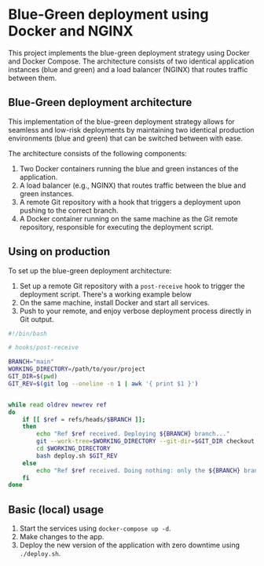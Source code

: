 # Blue-Green deployment using Docker and NGINX

This project implements the blue-green deployment strategy using Docker and Docker Compose.
The architecture consists of two identical application instances (blue and green)
and a load balancer (NGINX) that routes traffic between them.

## Blue-Green deployment architecture

This implementation of the blue-green deployment strategy allows for seamless and low-risk
deployments by maintaining two identical production environments (blue and green) that can
be switched between with ease.

The architecture consists of the following components:

1. Two Docker containers running the blue and green instances of the application.
2. A load balancer (e.g., NGINX) that routes traffic between the blue and green instances.
3. A remote Git repository with a hook that triggers a deployment upon pushing to the correct branch.
4. A Docker container running on the same machine as the Git remote repository, responsible for executing the deployment script.

## Using on production

To set up the blue-green deployment architecture:

1. Set up a remote Git repository with a `post-receive` hook to trigger the deployment script. There's a working example below
2. On the same machine, install Docker and start all services.
3. Push to your remote, and enjoy verbose deployment process directly in Git output.


```sh
#!/bin/bash

# hooks/post-receive

BRANCH="main"
WORKING_DIRECTORY=/path/to/your/project
GIT_DIR=$(pwd)
GIT_REV=$(git log --oneline -n 1 | awk '{ print $1 }')


while read oldrev newrev ref
do
    if [[ $ref = refs/heads/$BRANCH ]];
    then
        echo "Ref $ref received. Deploying ${BRANCH} branch..."
        git --work-tree=$WORKING_DIRECTORY --git-dir=$GIT_DIR checkout -f $BRANCH
        cd $WORKING_DIRECTORY
        bash deploy.sh $GIT_REV
    else
        echo "Ref $ref received. Doing nothing: only the ${BRANCH} branch may be deployed on this server."
    fi
done
```

## Basic (local) usage

1. Start the services using `docker-compose up -d`.
2. Make changes to the app.
3. Deploy the new version of the application with zero downtime using `./deploy.sh`.

